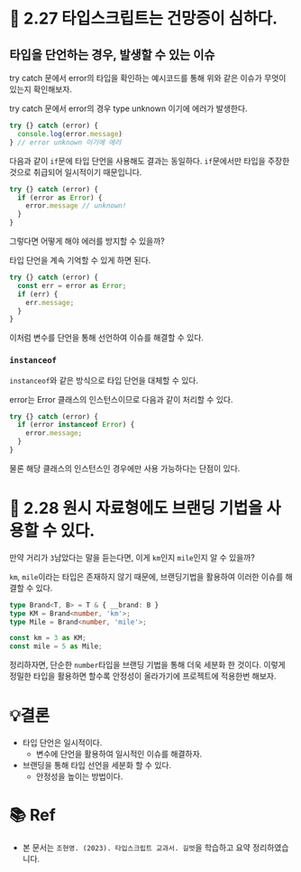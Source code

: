 # 📌 2.27 타입스크립트는 건망증이 심하다.

## 타입을 단언하는 경우, 발생할 수 있는 이슈

try catch 문에서 error의 타입을 확인하는 예시코드를 통해 위와 같은 이슈가 무엇이 있는지 확인해보자.

try catch 문에서 error의 경우 type unknown 이기에 에러가 발생한다.

```ts
try {} catch (error) {
  console.log(error.message)
} // error unknown 이기에 에러
```

다음과 같이 `if`문에 타입 단언을 사용해도 결과는 동일하다. `if`문에서만 타입을 주장한 것으로 취급되어 일시적이기 때문입니다.

```ts
try {} catch (error) {
  if (error as Error) {
    error.message // unknown!
  }
}
```

그렇다면 어떻게 해야 에러를 방지할 수 있을까?

타입 단언을 계속 기억할 수 있게 하면 된다.

```ts
try {} catch (error) {
  const err = error as Error;
  if (err) {
    err.message;
  }
}
```

이처럼 변수를 단언을 통해 선언하여 이슈를 해결할 수 있다.

### `instanceof`

`instanceof`와 같은 방식으로 타입 단언을 대체할 수 있다.

error는 Error 클래스의 인스턴스이므로 다음과 같이 처리할 수 있다.

```ts
try {} catch (error) {
  if (error instanceof Error) {
    error.message;
  }
}
```

물론 해당 클래스의 인스턴스인 경우에만 사용 가능하다는 단점이 있다.

# 📌 2.28 원시 자료형에도 브랜딩 기법을 사용할 수 있다.

만약 거리가 `3`남았다는 말을 듣는다면, 이게 `km`인지 `mile`인지 알 수 있을까?

`km`, `mile`이라는 타입은 존재하지 않기 때문에, 브랜딩기법을 활용하여 이러한 이슈를 해결할 수 있다.

```ts
type Brand<T, B> = T & { __brand: B }
type KM = Brand<number, 'km'>;
type Mile = Brand<number, 'mile'>;

const km = 3 as KM;
const mile = 5 as Mile;
```

정리하자면, 단순한 `number`타입을 브랜딩 기법을 통해 더욱 세분화 한 것이다. 이렇게 정밀한 타입을 활용하면 할수록 안정성이 올라가기에 프로젝트에 적용한번 해보자.

# 💡결론

- 타입 단언은 일시적이다.
  - 변수에 단언을 활용하여 일시적인 이슈를 해결하자.
- 브랜딩을 통해 타입 선언을 세분화 할 수 있다.
  - 안정성을 높이는 방법이다.

# 📚 Ref

- 본 문서는 `조현영. (2023). 타입스크립트 교과서. 길벗`을 학습하고 요약 정리하였습니다.